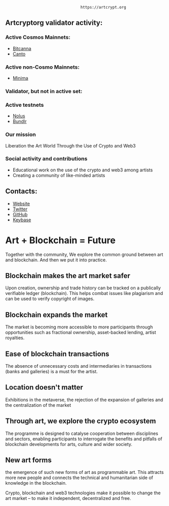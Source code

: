                                     https://artcrypt.org
                                     
 ## Artcryptorg validator activity:
 
### Active Cosmos Mainnets: <br />
- [Bitcanna](https://wallet.bitcanna.io/validators/bcnavaloper1cyup3p032ryt58rw9t4fy9yy9qpm3yr22nf0pm)
- [Canto](https://www.mintscan.io/canto/validators/cantovaloper1thtjydhkhewsgy2rm3dp8ajupg0mwxh56g9vsn)

### Active non-Cosmo Mainnets: <br />
- [Minima](https://www.minima.global/)

### Validator, but not in active set: <br />

### Active testnets
- [Nolus](https://explorer-rila.nolus.io/nolus-rila)
- [Bundlr](https://bundlr.network/explorer/Ry2bDGfBIvYtvDPYnf0eg_ijH4A1EDKaaEEecyjbUQ4)

### Our mission
Liberation the Art World Through the Use of Crypto and Web3

### Social activity and contributions
- Educational work on the use of the сrypto and web3 among artists
- Creating a community of like-minded artists

## Contacts:
- [Website](https://artcrypt.org/)
- [Twitter](https://twitter.com/artcryptorg)
- [GitHub](https://github.com/artcryptorg)
- [Keybase](https://keybase.io/artcryptorg)

# Art + Blockchain = Future
Together with the community, We explore the common ground between art and blockchain. And then we put it into practice.
## Blockchain makes the art market safer
Upon creation, ownership and trade history can be tracked on a publically verifiable ledger (blockchain). This helps combat issues like plagiarism and can be used to verify copyright of images.
## Blockchain expands the market
The market is becoming more accessible to more participants through opportunities such as fractional ownership, asset-backed lending, artist royalties.
## Ease of blockchain transactions
The absence of unnecessary costs and intermediaries in transactions (banks and galleries) is a must for the artist.
## Location doesn't matter
Exhibitions in the metaverse, the rejection of the expansion of galleries and the centralization of the market
## Through art, we explore the crypto ecosystem
The programme is designed to catalyse cooperation between disciplines and sectors, enabling participants to interrogate the benefits and pitfalls of blockchain developments for arts, culture and wider society.
## New art forms
the emergence of such new forms of art as programmable art. This attracts more new people and connects the technical and humanitarian side of knowledge in the blockchain.

Сrypto, blockchain and web3 technologies make it possible to change the art market – to make it independent, decentralized and free.
